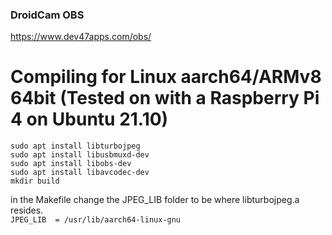### DroidCam OBS

https://www.dev47apps.com/obs/

# Compiling for Linux aarch64/ARMv8 64bit (Tested on with a Raspberry Pi 4 on Ubuntu 21.10)

```
sudo apt install libturbojpeg
sudo apt install libusbmuxd-dev
sudo apt install libobs-dev
sudo apt install libavcodec-dev
mkdir build
```

in the Makefile change the JPEG_LIB folder to be where libturbojpeg.a resides.  
`JPEG_LIB  = /usr/lib/aarch64-linux-gnu`
